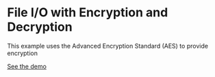 # File I/O with Encryption and Decryption

This example uses the Advanced Encryption Standard (AES) to provide encryption

[See the demo](./demos/File%20I_O%20Encrypt_Decrypt%20-%20Made%20with%20Clipchamp.mp4)
